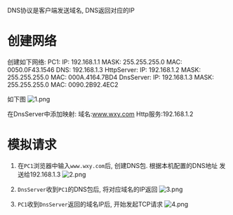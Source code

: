 DNS协议是客户端发送域名, DNS返回对应的IP

# 创建网络
创建如下网络:
PC1:
    IP: 192.168.1.1
    MASK: 255.255.255.0
    MAC: 0050.0F43.1546
    DNS: 192.168.1.3
HttpServer:
    IP: 192.168.1.2
    MASK: 255.255.255.0
    MAC: 000A.4164.7BD4
DnsServer:
    IP: 192.168.1.3
    MASK: 255.255.255.0
    MAC: 0090.2B92.4EC2

如下图
![1.png](1.png)

在DnsServer中添加映射: 域名:www.wxy.com  Http服务:192.168.1.2

# 模拟请求

1. 在`PC1`浏览器中输入`www.wxy.com`后, 创建DNS包. 根据本机配置的DNS地址 发送给192.168.1.3
![2.png](2.png)

2. `DnsServer`收到`PC1`的DNS包后, 将对应域名的IP返回
![3.png](3.png)

3. `PC1`收到`DnsServer`返回的域名IP后, 开始发起TCP请求
![4.png](4.png)